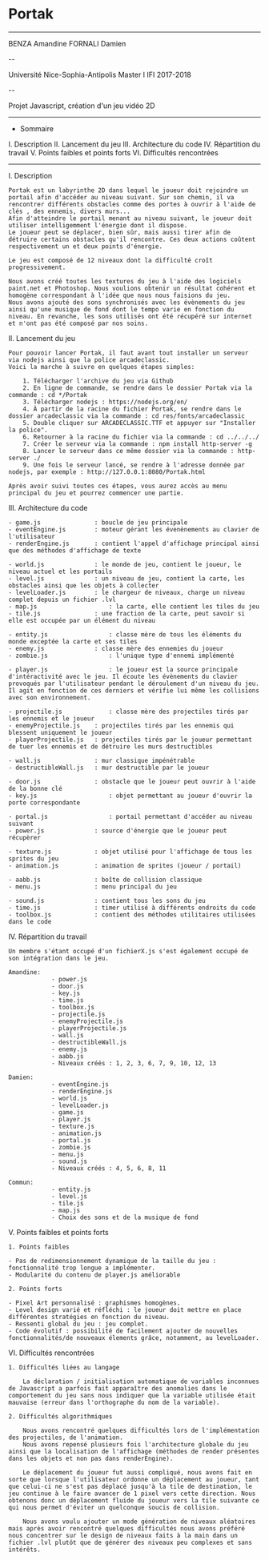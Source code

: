 # Portak

------------------------------------
BENZA Amandine
FORNALI Damien

--

Université Nice-Sophia-Antipolis
Master I IFI
2017-2018

--

Projet Javascript, création d'un jeu vidéo 2D

------------------------------------


- Sommaire

I. Description
II. Lancement du jeu
III. Architecture du code
IV. Répartition du travail
V. Points faibles et points forts
VI. Difficultés rencontrées

----

I. Description

    Portak est un labyrinthe 2D dans lequel le joueur doit rejoindre un portail afin d'accéder au niveau suivant. Sur son chemin, il va rencontrer différents obstacles comme des portes à ouvrir à l'aide de clés , des ennemis, divers murs...
    Afin d'atteindre le portail menant au niveau suivant, le joueur doit utiliser intelligemment l'énergie dont il dispose.
    Le joueur peut se déplacer, bien sûr, mais aussi tirer afin de détruire certains obstacles qu'il rencontre. Ces deux actions coûtent respectivement un et deux points d'énergie.

    Le jeu est composé de 12 niveaux dont la difficulté croît progressivement.

    Nous avons créé toutes les textures du jeu à l'aide des logiciels paint.net et Photoshop. Nous voulions obtenir un résultat cohérent et homogène correspondant à l'idée que nous nous faisions du jeu.
    Nous avons ajouté des sons synchronisés avec les évènements du jeu ainsi qu'une musique de fond dont le tempo varie en fonction du niveau. En revanche, les sons utilisés ont été récupéré sur internet et n'ont pas été composé par nos soins.

II. Lancement du jeu

    Pour pouvoir lancer Portak, il faut avant tout installer un serveur via nodejs ainsi que la police arcadeclassic.
    Voici la marche à suivre en quelques étapes simples:

        1. Télécharger l'archive du jeu via Github
        2. En ligne de commande, se rendre dans le dossier Portak via la commande : cd */Portak
        3. Télécharger nodejs : https://nodejs.org/en/
        4. À partir de la racine du fichier Portak, se rendre dans le dossier arcadeclassic via la commande : cd res/fonts/arcadeclassic
        5. Double cliquer sur ARCADECLASSIC.TTF et appuyer sur "Installer la police".
        6. Retourner à la racine du fichier via la commande : cd ../../../
        7. Créer le serveur via la commande : npm install http-server -g
        8. Lancer le serveur dans ce même dossier via la commande : http-server ./
        9. Une fois le serveur lancé, se rendre à l'adresse donnée par nodejs, par exemple : http://127.0.0.1:8080/Portak.html

    Après avoir suivi toutes ces étapes, vous aurez accès au menu principal du jeu et pourrez commencer une partie.
    
III. Architecture du code

    - game.js               : boucle de jeu principale
    - eventEngine.js 		: moteur gérant les évenènements au clavier de l'utilisateur
    - renderEngine.js 		: contient l'appel d'affichage principal ainsi que des méthodes d'affichage de texte

    - world.js 				: le monde de jeu, contient le joueur, le niveau actuel et les portails
    - level.js 				: un niveau de jeu, contient la carte, les obstacles ainsi que les objets à collecter
    - levelLoader.js 		: le chargeur de niveaux, charge un niveau complet depuis un fichier .lvl
    - map.js 				    : la carte, elle contient les tiles du jeu
    - tile.js 				: une fraction de la carte, peut savoir si elle est occupée par un élément du niveau

    - entity.js 			    : classe mère de tous les éléments du monde exceptée la carte et ses tiles
    - enemy.js 				: classe mère des ennemies du joueur
    - zombie.js 			    : l'unique type d'ennemi implémenté

    - player.js 			    : le joueur est la source principale d'intéractivité avec le jeu. Il écoute les évènements du clavier provoqués par l'utilisateur pendant le déroulement d'un niveau du jeu. Il agit en fonction de ces derniers et vérifie lui même les collisions avec son environnement.

    - projectile.js 		    : classe mère des projectiles tirés par les ennemis et le joueur
    - enemyProjectile.js 	: projectiles tirés par les ennemis qui blessent uniquement le joueur
    - playerProjectile.js 	: projectiles tirés par le joueur permettant de tuer les ennemis et de détruire les murs destructibles

    - wall.js 				: mur classique impénétrable
    - destructibleWall.js 	: mur destructible par le joueur

    - door.js 				: obstacle que le joueur peut ouvrir à l'aide de la bonne clé
    - key.js 				    : objet permettant au joueur d'ouvrir la porte correspondante

    - portal.js 			    : portail permettant d'accéder au niveau suivant
    - power.js 				: source d'énergie que le joueur peut récupèrer

    - texture.js 			: objet utilisé pour l'affichage de tous les sprites du jeu
    - animation.js 			: animation de sprites (joueur / portail)

    - aabb.js 				: boîte de collision classique
    - menu.js 				: menu principal du jeu

    - sound.js 				: contient tous les sons du jeu
    - time.js 				: timer utilisé à différents endroits du code
    - toolbox.js 			: contient des méthodes utilitaires utilisées dans le code


IV. Répartition du travail

    Un membre s'étant occupé d'un fichierX.js s'est également occupé de son intégration dans le jeu.
    
	Amandine: 
				- power.js
				- door.js
				- key.js
				- time.js
				- toolbox.js
				- projectile.js
				- enemyProjectile.js
				- playerProjectile.js
				- wall.js
				- destructibleWall.js
				- enemy.js
				- aabb.js
                - Niveaux créés : 1, 2, 3, 6, 7, 9, 10, 12, 13

	Damien:
				- eventEngine.js
				- renderEngine.js
				- world.js
				- levelLoader.js
				- game.js
				- player.js
				- texture.js
				- animation.js
				- portal.js
				- zombie.js
				- menu.js
				- sound.js
                - Niveaux créés : 4, 5, 6, 8, 11

	Commun:
				- entity.js
				- level.js
				- tile.js
				- map.js
				- Choix des sons et de la musique de fond

V. Points faibles et points forts

    1. Points faibles
    
    - Pas de redimensionnement dynamique de la taille du jeu : fonctionnalité trop longue a implémenter.
    - Modularité du contenu de player.js améliorable
    
    2. Points forts
    
    - Pixel Art personnalisé : graphismes homogènes.
    - Level design varié et réfléchi : le joueur doit mettre en place différentes stratégies en fonction du niveau.
    - Ressenti global du jeu : jeu complet.
    - Code évolutif : possibilité de facilement ajouter de nouvelles fonctionnalités/de nouveaux élements grâce, notamment, au levelLoader.

VI. Difficultés rencontrées

	1. Difficultés liées au langage

		La déclaration / initialisation automatique de variables inconnues de Javascript a parfois fait apparaître des anomalies dans le comportement du jeu sans nous indiquer que la variable utilisée était mauvaise (erreur dans l'orthographe du nom de la variable).

	2. Difficultés algorithmiques

		Nous avons rencontré quelques difficultés lors de l'implémentation des projectiles, de l'animation.
		Nous avons repensé plusieurs fois l'architecture globale du jeu ainsi que la localisation de l'affichage (méthodes de render présentes dans les objets et non pas dans renderEngine).

		Le déplacement du joueur fut aussi compliqué, nous avons fait en sorte que lorsque l'utilisateur ordonne un déplacement au joueur, tant que celui-ci ne s'est pas déplacé jusqu'à la tile de destination, le jeu continue à le faire avancer de 1 pixel vers cette direction. Nous obtenons donc un déplacement fluide du joueur vers la tile suivante ce qui nous permet d'éviter un quelconque soucis de collision.

		Nous avons voulu ajouter un mode génération de niveaux aléatoires mais après avoir rencontré quelques difficultés nous avons préféré nous concentrer sur le design de niveaux faits à la main dans un fichier .lvl plutôt que de générer des niveaux peu complexes et sans intérêts.
        
